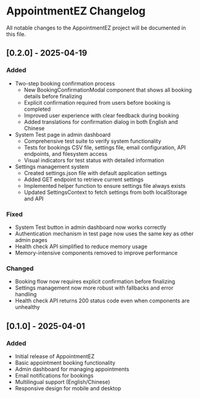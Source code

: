 # AppointmentEZ Changelog

All notable changes to the AppointmentEZ project will be documented in this file.

## [0.2.0] - 2025-04-19

### Added
- Two-step booking confirmation process
  - New BookingConfirmationModal component that shows all booking details before finalizing
  - Explicit confirmation required from users before booking is completed
  - Improved user experience with clear feedback during booking
  - Added translations for confirmation dialog in both English and Chinese
- System Test page in admin dashboard
  - Comprehensive test suite to verify system functionality
  - Tests for bookings CSV file, settings file, email configuration, API endpoints, and filesystem access
  - Visual indicators for test status with detailed information
- Settings management system
  - Created settings.json file with default application settings
  - Added GET endpoint to retrieve current settings
  - Implemented helper function to ensure settings file always exists
  - Updated SettingsContext to fetch settings from both localStorage and API

### Fixed
- System Test button in admin dashboard now works correctly
- Authentication mechanism in test page now uses the same key as other admin pages
- Health check API simplified to reduce memory usage
- Memory-intensive components removed to improve performance

### Changed
- Booking flow now requires explicit confirmation before finalizing
- Settings management now more robust with fallbacks and error handling
- Health check API returns 200 status code even when components are unhealthy

## [0.1.0] - 2025-04-01

### Added
- Initial release of AppointmentEZ
- Basic appointment booking functionality
- Admin dashboard for managing appointments
- Email notifications for bookings
- Multilingual support (English/Chinese)
- Responsive design for mobile and desktop
